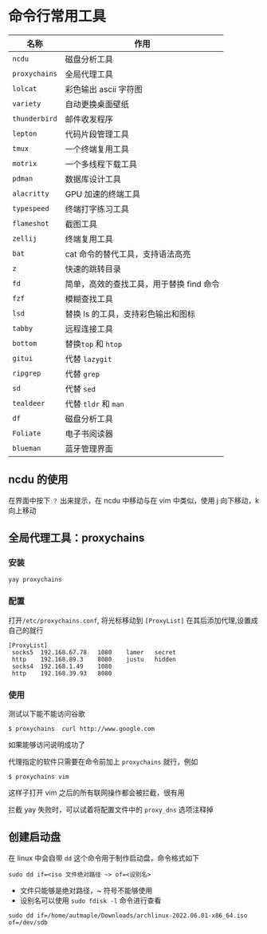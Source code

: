 # 命令行常用工具

| 名称            | 作用                      |
| ------------- | ----------------------- |
| `ncdu`        | 磁盘分析工具                  |
| `proxychains` | 全局代理工具                  |
| `lolcat`      | 彩色输出 ascii 字符图          |
| `variety`     | 自动更换桌面壁纸                |
| `thunderbird` | 邮件收发程序                  |
| `lepton`      | 代码片段管理工具                |
| `tmux`        | 一个终端复用工具                |
| `motrix`      | 一个多线程下载工具               |
| `pdman`       | 数据库设计工具                 |
| `alacritty`   | GPU 加速的终端工具             |
| `typespeed`   | 终端打字练习工具                |
| `flameshot`   | 截图工具                    |
| `zellij`      | 终端复用工具                  |
| `bat`         | cat 命令的替代工具，支持语法高亮      |
| `z`           | 快速的跳转目录                 |
| `fd`          | 简单，高效的查找工具，用于替换 find 命令 |
| `fzf`         | 模糊查找工具                  |
| `lsd`         | 替换 ls 的工具，支持彩色输出和图标     |
| `tabby`       | 远程连接工具                  |
| `bottom`      | 替换`top` 和 `htop`        |
| `gitui`       | 代替 `lazygit`            |
| `ripgrep`     | 代替 `grep`               |
| `sd`          | 代替 `sed`                |
| `tealdeer`    | 代替 `tldr` 和 `man`       |
| `df`          | 磁盘分析工具                  |
| `Foliate`     | 电子书阅读器                  |
| `blueman`     | 蓝牙管理界面                  |

## ncdu 的使用

在界面中按下 `？` 出来提示，在 ncdu 中移动与在 vim 中类似，使用 j 向下移动，k 向上移动

## 全局代理工具：proxychains

### 安装

```shell
yay proxychains
```

### 配置

打开`/etc/proxychains.conf`, 将光标移动到 `[ProxyList]` 在其后添加代理,设置成自己的就行

```text
[ProxyList]
 socks5  192.168.67.78   1080    lamer   secret
 http    192.168.89.3    8080    justu   hidden
 socks4  192.168.1.49    1080 
 http    192.168.39.93   8080 
```

### 使用

测试以下能不能访问谷歌

```shell
$ proxychains  curl http://www.google.com
```

如果能够访问说明成功了

代理指定的软件只需要在命令前加上 `proxychains` 就行，例如

```shell
$ proxychains vim
```

这样子打开 vim 之后的所有联网操作都会被拦截，很有用

拦截 yay 失败时，可以试着将配置文件中的 `proxy_dns` 选项注释掉

## 创建启动盘

在 linux 中会自带 `dd` 这个命令用于制作启动盘，命令格式如下

```shell
sudo dd if=<iso 文件绝对路径 ~> of=<设别名>
```

* 文件只能够是绝对路径，\~ 符号不能够使用
* 设别名可以使用 `sudo fdisk -l` 命令进行查看

```shell
sudo dd if=/home/autmaple/Downloads/archlinux-2022.06.01-x86_64.iso of=/dev/sdb
```
